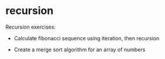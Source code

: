# recursion

Recursion exercises:

- Calculate fibonacci sequence using iteration, then recursion

- Create a merge sort algorithm for an array of numbers
